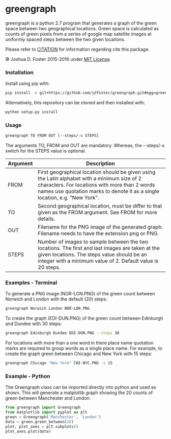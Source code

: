 # greengraph

greengraph is a python 2.7 program that generates a graph of the green
space between two geographical locations. Green space is calculated as
counts of green pixels from a series of google map satellite images at
uniformly spaced steps between the two given locations.

Please refer to [CITATION](https://github.com/jdfoster/greengraph/blob/master/CITATION.md) for information
regarding cite this package.

© Joshua D. Foster 2015-2016 under [MIT License](https://github.com/jdfoster/greengraph/blob/master/LICENSE.md).


### Installation

Install using pip with:

``` sh
pip install -e git+https://github.com/jdfoster/greengraph.git#egg=greengraph
```

Alternatively, this repository can be cloned and then installed with:

``` sh
python setup.py install
```


### Usage

``` sh
greengraph TO FROM OUT [--steps/-s STEPS]
```

The arguments TO, FROM and OUT are mandatory. Whereas, the --steps/-s
switch for the STEPS value is optional.

| Argument | Description |
| -------- | ----------- |
| FROM     | First geographical location should be given using the Latin alphabet with a minimum size of 2 characters. For locations with more than 2 words names use quotation marks to denote it as a single location, e.g. "New York". |
| TO       | Second geographical location, must be differ to that given as the FROM argument. See FROM for more details. |
| OUT      | Filename for the PNG image of the generated graph. Filename needs to have the extension png or PNG. |
| STEPS    | Number of images to sample between the two locations. The first and last images are taken at the given locations. The steps value should be an integer with a minimum value of 2. Default value is 20 steps. |


### Examples - Terminal

To generate a PNG image (NOR-LON.PNG) of the green count between
Norwich and London with the default (20) steps:

``` sh
greengraph Norwich London NOR-LON.PNG
```

To create the graph (EDI-DUN.PNG) of the green count between Edinburgh
and Dundee with 30 steps:

``` sh
greengraph Edinburgh Dundee EDI-DUN.PNG --steps 30
```

For locations with more than a one word in there place name quotation
marks are required to group words as a single place name. For example,
to create the graph green between Chicago and New York with 15 steps:

``` sh
greengraph Chicago "New York" CHI-NYC.PNG -s 15
```

### Example - Python

The Greengraph class can be imported directly into python and used as
shown. This will generate a matplotlib graph showing the 20 counts of
green between Manchester and London.

``` python
from greengraph import Greengraph
from matplotlib import pyplot as plt
green = Greengraph('Manchester', 'London')
data = green.green_between(20)
plot, plot_axes = plt.subplots()
plot_axes.plot(data)
```
